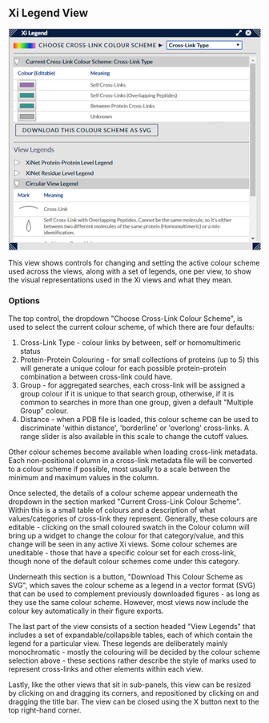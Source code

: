 ## Xi Legend View ##

![Legend View](../../img/legend.png "Xi Legend View")

This view shows controls for changing and setting the active colour scheme used across the views, along with a set of legends, one per view, to show the visual representations used in the Xi views and what they mean.


### Options ###

The top control, the dropdown "Choose Cross-Link Colour Scheme", is used to select the current colour scheme, of which there are four defaults:

1. Cross-Link Type - colour links by between, self or homomultimeric status
2. Protein-Protein Colouring - for small collections of proteins (up to 5) this will generate a unique colour for each possible protein-protein combination a between cross-link could have.
3. Group - for aggregated searches, each cross-link will be assigned a group colour if it is unique to that search group, otherwise, if it is common to searches in more than one group, given a default "Multiple Group" colour. 
4. Distance - when a PDB file is loaded, this colour scheme can be used to discriminate 'within distance', 'borderline' or 'overlong' cross-links. A range slider is also available in this scale to change the cutoff values.

Other colour schemes become available when loading cross-link metadata. Each non-positional column in a cross-link metadata file will be converted to a colour scheme if possible, most usually to a scale between the minimum and maximum values in the column.

Once selected, the details of a colour scheme appear underneath the dropdown in the section marked "Current Cross-Link Colour Scheme". Within this is a small table of colours and a description of what values/categories of cross-link they represent. Generally, these colours are editable - clicking on the small coloured swatch in the Colour column will bring up a widget to change the colour for that category/value, and this change will be seen in any active Xi views. Some colour schemes are uneditable - those that have a specific colour set for each cross-link, though none of the default colour schemes come under this category.

Underneath this section is a button, "Download This Colour Scheme as SVG", which saves the colour scheme as a legend in a vector format (SVG) that can be used to complement previously downloaded figures - as long as they use the same colour scheme. However, most views now include the colour key automatically in their figure exports.

The last part of the view consists of a section headed "View Legends" that includes a set of expandable/collapsible tables, each of which contain the legend for a particular view. These legends are deliberately mainly monochromatic - mostly the colouring will be decided by the colour scheme selection above - these sections rather describe the style of marks used to represent cross-links and other elements within each view.

Lastly, like the other views that sit in sub-panels, this view can be resized by clicking on and dragging its corners, and repositioned by clicking on and dragging the title bar. The view can be closed using the X button next to the top right-hand corner.






